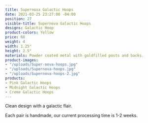 ```yaml
---
title: Supernova Galactic Hoops
date: 2021-03-25 23:27:00 -04:00
position: 27
visible-title: Supernova Galactic Hoops
designs: Galactic Hoop
product-colors: Yellow
price: 60
weight: 4
width: 1.25"
height: 2.5"
materials: Powder coated metal with goldfilled posts and backs.
product-images:
- "/uploads/Super-nova-hoops.jpg"
- "/uploads/Supernova-hoops.jpg"
- "/uploads/Supernova-hoops-2.jpg"
products:
- Pink Galactic Hoops
- Midnight Galactic Hoops
- Creme Galactic Hoops
---
```


Clean design with a galactic flair.

Each pair is handmade, our current processing time is 1-2 weeks.